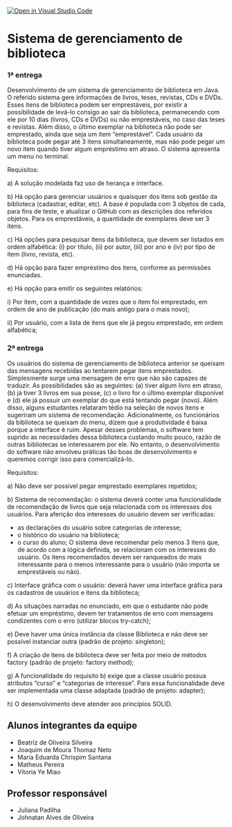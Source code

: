 [![Open in Visual Studio Code](https://classroom.github.com/assets/open-in-vscode-718a45dd9cf7e7f842a935f5ebbe5719a5e09af4491e668f4dbf3b35d5cca122.svg)](https://classroom.github.com/online_ide?assignment_repo_id=12676757&assignment_repo_type=AssignmentRepo)
# Sistema de gerenciamento de biblioteca

### 1ª entrega
Desenvolvimento de um sistema de gerenciamento de biblioteca em Java. O referido sistema gere informações de livros, teses, revistas, CDs e DVDs. Esses itens de biblioteca podem ser emprestáveis, por existir a possibilidade de levá-lo consigo ao sair da biblioteca, permanecendo com ele por 10 dias (livros, CDs e DVDs) ou não emprestáveis, no caso das teses e revistas. Além disso, o último exemplar na biblioteca não pode ser emprestado, ainda que seja um item “emprestável". Cada usuário da biblioteca pode pegar até 3 itens simultaneamente, mas não pode pegar um novo item quando tiver algum empréstimo em atraso. O sistema apresenta um menu no terminal.

Requisitos:

a) A solução modelada faz uso de herança e interface.

b) Há opção para gerenciar usuários e quaisquer dos itens sob gestão da biblioteca (cadastrar, editar, etc). A base é populada com 3 objetos de cada, para fins de teste, e atualizar o GitHub com as descrições dos referidos objetos. Para os emprestáveis, a quantidade de exemplares deve ser 3 itens.

c) Há opções para pesquisar itens da biblioteca, que devem ser listados em ordem alfabética: (i) por título, (ii) por autor, (iii) por ano e (iv) por tipo de item (livro, revista, etc).

d) Há opção para fazer empréstimo dos itens, conforme as permissões enunciadas.

e) Há opção para emitir os seguintes relatórios:

i) Por item, com a quantidade de vezes que o item foi emprestado, em ordem de ano de publicação (do mais antigo para o mais novo);

ii) Por usuário, com a lista de itens que ele já pegou emprestado, em ordem alfabética;

### 2ª entrega
Os usuários do sistema de gerenciamento de biblioteca anterior se queixam das mensagens recebidas ao tentarem pegar itens emprestados. Simplesmente surge uma mensagem de erro que não são capazes de traduzir. As possibilidades são as seguintes: (a) tiver algum livro em atraso, (b) já tiver 3 livros em sua posse, (c) o livro for o último exemplar disponível e (d) ele já possuir um exemplar do que está tentando pegar (novo). Além disso, alguns estudantes relataram tédio na seleção de novos itens e sugeriram um sistema de recomendação. Adicionalmente, os funcionários da biblioteca se queixam do menu, dizem que a produtividade é baixa porque a interface é ruim. Apesar desses problemas, o software tem suprido as necessidades dessa biblioteca custando muito pouco, razão de outras bibliotecas se interessarem por ele. No entanto, o desenvolvimento do software não envolveu práticas tão boas de desenvolvimento e queremos corrigir isso para comercializá-lo.

Requisitos:

a) Não deve ser possível pegar emprestado exemplares repetidos;

b) Sistema de recomendação: o sistema deverá conter uma funcionalidade de recomendação de livros que seja relacionada com os interesses dos usuários. Para aferição dos interesses do usuário devem ser verificadas:
- as declarações do usuário sobre categorias de interesse;
- o histórico do usuário na biblioteca;
- o curso do aluno;
O sistema deve recomendar pelo menos 3 itens que, de acordo com a lógica definida, se relacionam com os interesses do usuário. Os itens recomendados devem ser ranqueados do mais interessante para o menos interessante para o usuário (não importa se emprestáveis ou não).

c) Interface gráfica com o usuário: deverá haver uma interface gráfica para os cadastros de usuários e itens da biblioteca;

d) As situações narradas no enunciado, em que o estudante não pode efetuar um empréstimo, devem ter tratamentos de erro com mensagens condizentes com o erro (utilizar blocos try-catch);

e) Deve haver uma única instância da classe Biblioteca e não deve ser possível instanciar outra (padrão de projeto: singleton);

f) A criação de itens de biblioteca deve ser feita por meio de métodos factory (padrão de projeto: factory method);

g) A funcionalidade do requisito b) exige que a classe usuário possua atributos “curso” e “categorias de interesse”. Para essa funcionalidade deve ser implementada uma classe adaptada (padrão de projeto: adapter);

h) O desenvolvimento deve atender aos princípios SOLID.

## Alunos integrantes da equipe

* Beatriz de Oliveira Silveira
* Joaquim de Moura Thomaz Neto
* Maria Eduarda Chrispim Santana
* Matheus Pereira
* Vitoria Ye Miao


## Professor responsável 

* Juliana Padilha
* Johnatan Alves de Oliveira

